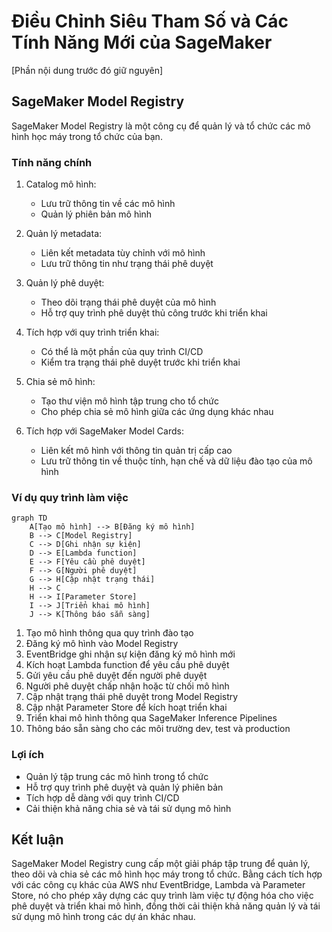 
# Điều Chỉnh Siêu Tham Số và Các Tính Năng Mới của SageMaker

[Phần nội dung trước đó giữ nguyên]

## SageMaker Model Registry

SageMaker Model Registry là một công cụ để quản lý và tổ chức các mô hình học máy trong tổ chức của bạn.

### Tính năng chính

1. Catalog mô hình:
   - Lưu trữ thông tin về các mô hình
   - Quản lý phiên bản mô hình

2. Quản lý metadata:
   - Liên kết metadata tùy chỉnh với mô hình
   - Lưu trữ thông tin như trạng thái phê duyệt

3. Quản lý phê duyệt:
   - Theo dõi trạng thái phê duyệt của mô hình
   - Hỗ trợ quy trình phê duyệt thủ công trước khi triển khai

4. Tích hợp với quy trình triển khai:
   - Có thể là một phần của quy trình CI/CD
   - Kiểm tra trạng thái phê duyệt trước khi triển khai

5. Chia sẻ mô hình:
   - Tạo thư viện mô hình tập trung cho tổ chức
   - Cho phép chia sẻ mô hình giữa các ứng dụng khác nhau

6. Tích hợp với SageMaker Model Cards:
   - Liên kết mô hình với thông tin quản trị cấp cao
   - Lưu trữ thông tin về thuộc tính, hạn chế và dữ liệu đào tạo của mô hình

### Ví dụ quy trình làm việc

```mermaid
graph TD
    A[Tạo mô hình] --> B[Đăng ký mô hình]
    B --> C[Model Registry]
    C --> D[Ghi nhận sự kiện]
    D --> E[Lambda function]
    E --> F[Yêu cầu phê duyệt]
    F --> G[Người phê duyệt]
    G --> H[Cập nhật trạng thái]
    H --> C
    H --> I[Parameter Store]
    I --> J[Triển khai mô hình]
    J --> K[Thông báo sẵn sàng]
```

1. Tạo mô hình thông qua quy trình đào tạo
2. Đăng ký mô hình vào Model Registry
3. EventBridge ghi nhận sự kiện đăng ký mô hình mới
4. Kích hoạt Lambda function để yêu cầu phê duyệt
5. Gửi yêu cầu phê duyệt đến người phê duyệt
6. Người phê duyệt chấp nhận hoặc từ chối mô hình
7. Cập nhật trạng thái phê duyệt trong Model Registry
8. Cập nhật Parameter Store để kích hoạt triển khai
9. Triển khai mô hình thông qua SageMaker Inference Pipelines
10. Thông báo sẵn sàng cho các môi trường dev, test và production

### Lợi ích

- Quản lý tập trung các mô hình trong tổ chức
- Hỗ trợ quy trình phê duyệt và quản lý phiên bản
- Tích hợp dễ dàng với quy trình CI/CD
- Cải thiện khả năng chia sẻ và tái sử dụng mô hình

## Kết luận

SageMaker Model Registry cung cấp một giải pháp tập trung để quản lý, theo dõi và chia sẻ các mô hình học máy trong tổ chức. Bằng cách tích hợp với các công cụ khác của AWS như EventBridge, Lambda và Parameter Store, nó cho phép xây dựng các quy trình làm việc tự động hóa cho việc phê duyệt và triển khai mô hình, đồng thời cải thiện khả năng quản lý và tái sử dụng mô hình trong các dự án khác nhau.
